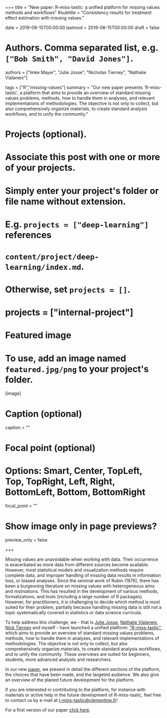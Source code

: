 +++
title = "New paper: R-miss-tastic: a unified platform for missing values methods and workflows"
#subtitle = "Consistency results for treatment effect estimation with missing values."

date = 2019-08-15T00:00:00
lastmod = 2019-08-15T00:00:00
draft = false

# Authors. Comma separated list, e.g. `["Bob Smith", "David Jones"]`.
authors = ["Imke Mayer", "Julie Josse", "Nicholas Tierney", "Nathalie Vialaneix"]

tags = ["R","missing-values"]
summary = "Our new paper presents 'R-miss-tastic', a platform that aims to provide an overview of standard missing values problems, methods, how to handle them in analyses, and relevant implementations of methodologies. The objective is not only to collect, but also comprehensively organize materials, to create standard analysis workflows, and to unify the community."

# Projects (optional).
#   Associate this post with one or more of your projects.
#   Simply enter your project's folder or file name without extension.
#   E.g. `projects = ["deep-learning"]` references 
#   `content/project/deep-learning/index.md`.
#   Otherwise, set `projects = []`.
# projects = ["internal-project"]

# Featured image
# To use, add an image named `featured.jpg/png` to your project's folder. 
[image]
  # Caption (optional)
   caption = ""

  # Focal point (optional)
  # Options: Smart, Center, TopLeft, Top, TopRight, Left, Right, BottomLeft, Bottom, BottomRight
  focal_point = ""

  # Show image only in page previews?
  preview_only = false

+++

Missing values are unavoidable when working with data. Their occurrence is exacerbated as more data from different sources become available. However, most statistical models and visualization methods require complete data, and improper handling of missing data results in information loss, or biased analyses. Since the seminal work of Rubin (1976), there has been a burgeoning literature on missing values with heterogeneous aims and motivations. This has resulted in the development of various methods, formalizations, and tools (including a large number of R packages). However, for practitioners, it is challenging to decide which method is most suited for their problem, partially because handling missing data is still not a topic systematically covered in statistics or data science curricula. 

To help address this challenge, we - that is [Julie Josse](http://juliejosse.com/), [Nathalie Vialaneix](http://www.nathalievialaneix.eu/), [Nick Tierney](https://www.njtierney.com/) and myself - have launched a unified platform: ["R-miss-tastic"](https://rmisstastic.netlify.com/), which aims to provide an overview of standard missing values problems, methods, how to handle them in analyses, and relevant implementations of methodologies. The objective is not only to collect, but also comprehensively organize materials, to create standard analysis workflows, and to unify the community. These overviews are suited for beginners, students, more advanced analysts and researchers.

In our new [paper](https://arxiv.org/abs/1908.04822), we present in detail the different sections of the platform, the choices that have been made, and the targeted audience. We also give an overview of the planed future development for the platform. 

If you are interested in contributing to the platform, for instance with materials or active help in the future development of R-miss-tastic, feel free to contact us by e-mail at r-miss-tastic@clementine.fr!

For a first version of our paper [click here](https://arxiv.org/abs/1908.04822).

